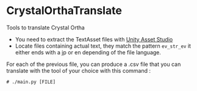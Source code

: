 # CrystalOrthaTranslate
Tools to translate Crystal Ortha


* You need to extract the TextAsset files with [Unity Asset Studio](https://github.com/Perfare/AssetStudio)
* Locate files containing actual text, they match the pattern `ev_str_ev` it either ends with a jp or en depending of the file language.

For each of the previous file, you can produce a .csv file that you can translate with the tool of your choice with this command :

`# ./main.py [FILE]`
